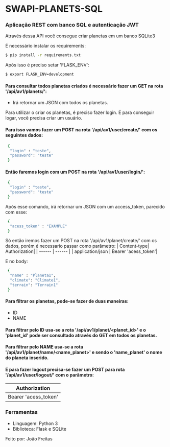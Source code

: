 # SWAPI-PLANETS-SQL

### Aplicação REST com banco SQL e autenticação JWT
Através dessa API você consegue criar planetas em um banco SQLite3

É necessário instalar os requirements:

```sh
$ pip install -r requirements.txt
```

Após isso é preciso setar 'FLASK_ENV':

```sh
$ export FLASK_ENV=development
```

#### Para consultar todos planetas criados é necessário fazer um GET na rota '/api/av1/planets/':

- Irá retornar um JSON com todos os planetas.


Para utilizar o criar os planetas, é preciso fazer login.
E para conseguir logar, você precisa criar um usuário.


#### Para isso vamos fazer um POST na rota '/api/av1/user/create/' com os seguintes dados:

```sh 
 {
  "login" : "teste", 
  "password": "teste"
 }
```

#### Então faremos login com um POST na rota  '/api/av1/user/login/':

```sh 
 {
  "login" : "teste", 
  "password": "teste"
 }
```
Após esse comando, irá retornar um JSON com um access_token, parecido com esse: 

```sh 
 {
  "acess_token" : "EXAMPLE"
 }
```

Só então iremos fazer um POST na rota  '/api/av1/planet/create/' com os dados, porém é necessario passar como parâmetro:
| Content-type| Authorization|
| ------ | ------ |
| application/json | Bearer 'acess_token'|


E no body:
```sh 
 {
  "name" : "Planeta1", 
  "climate": "Climate1",
  "terrain": "Terrain1"
 }
```
#### Para filtrar os planetas, pode-se fazer de duas maneiras:
- ID
- NAME

#### Para filtrar pelo ID usa-se a rota '/api/av1/planet/<planet_id>' e o 'planet_id' pode ser consultado através do GET em todos os planetas.

#### Para filtrar pelo NAME usa-se a rota '/api/av1/planet/name/<name_planet>' e sendo o 'name_planet' o nome do planeta inserido.


#### E para fazer logout precisa-se fazer um POST para rota '/api/av1/user/logout/' com o parâmetro:
 Authorization|
| ------ |
| Bearer 'acess_token'|



### Ferramentas 
- Linguagem: Python 3
- Biblioteca: Flask e SQLite

Feito por: João Freitas
